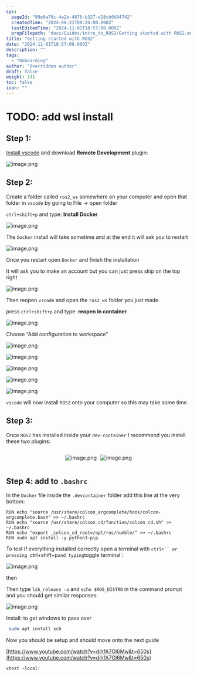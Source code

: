 ```yaml
---
sys:
  pageId: "89e0a78c-4e2b-4070-b327-d28cb0694742"
  createdTime: "2024-08-21T00:24:00.000Z"
  lastEditedTime: "2024-11-01T18:57:00.000Z"
  propFilepath: "docs/Guides/intro_to_ROS2/Getting started with ROS2.md"
title: "Getting started with ROS2"
date: "2024-11-01T18:57:00.000Z"
description: ""
tags:
  - "Onboarding"
author: "Overridden author"
draft: false
weight: 141
toc: false
icon: ""
---
```


# TODO: add wsl install

## Step 1:

[Install vscode](https://code.visualstudio.com/download) and download **Remote Development** plugin:

![image.png](https://prod-files-secure.s3.us-west-2.amazonaws.com/d518164a-d88e-44d1-a4ee-3adb3bd8bce0/efb52993-1881-4a40-b95e-6f020334f022/image.png?X-Amz-Algorithm=AWS4-HMAC-SHA256&X-Amz-Content-Sha256=UNSIGNED-PAYLOAD&X-Amz-Credential=ASIAZI2LB4664B5AY7SW%2F20250322%2Fus-west-2%2Fs3%2Faws4_request&X-Amz-Date=20250322T021421Z&X-Amz-Expires=3600&X-Amz-Security-Token=IQoJb3JpZ2luX2VjEFkaCXVzLXdlc3QtMiJGMEQCIB3D2hjxofdWJqXSS295bUjVplemB529w145yEFKetVvAiBkaFQ%2BSsQj0svpwwFbik23UZwf%2FeuV2FBizsLMILWl%2FSqIBAiy%2F%2F%2F%2F%2F%2F%2F%2F%2F%2F8BEAAaDDYzNzQyMzE4MzgwNSIM4x5ETuUEzZSnCn1VKtwDTpMLbe1%2B%2B1aRPwvmEWDa3pGkfTjQRSpXpMCTNJMKKc0PFvdslCvHgMjvhC0MCy3mmbPe%2BGD4isRVz2%2BJPkTn23b972k7JCU7upYzc%2FEtR2vhAKbetRBlH%2FdeZqBlk9f4%2FdsmEM7sD6ogNfxW13fk1L89h9PMyQsX%2Fe9R0RTK%2B7zAAXf3qqDOMR66fpJngOqQiGX2k8bcqNw3xQZUL1aqMCsoVy%2FJwrjQZiZTIY2536c4zLw%2BRiMFagF3ZbSmWIk2XfFUT0wTFzgWWDFc1EtdTq%2FMUiJvis5pUBJWP4bKHU4BT92JMsMAy0npXHP9WX7XZiLcp3nUCDGFpRiSPAvrXgmSipAVnEqmSyv9SNkWGhGvXt%2Fz24k1coGpEIVtJ0kbSVBI8VbuAxRFelnQ7kM3elNHr9BqfJXAodb8%2BL2x5noeDDrz76tBcZGqbg3pmOfBas7XQRz2MKMOfL%2BMWOiqZspwn3wmjp9R%2BcmHCQt5RRe5Fp4MG4Ggw7IIH0wyeWUboieh5v0oX0msfqpQ0JMhj80JjfjuyyrM2kbh44KN0o5yzBCqpw3jqXr%2BXf3J1Lj%2F99R3BXz3NiTeH%2BhwYaD%2BUkmfdK8Y2rAt5WEr1xYJtrqcyM4HCwb%2FDWSo%2BmMwzJn4vgY6pgH0v1j%2Fnpjqs3JHFy58AXkV1KZ3Go1ZKDXSNAssnosK%2FuNUP1QkCe2L2d8AYs%2FNAJ4OIQbcHWltSnzD0tu1TtOb4UzxlLn7qftLGwdAewO7VWCcHU9yg70ptjlpJM%2Bag3ROHN8x0p8lnjwSdjlO3h8QHEjwJ3zXYH8SJ5BvyQWC2boX0HdCYcAoXusFOXHHEggNLzIB3Zg%2BiY9tqYnT%2Bj%2FOF%2FI2xVaO&X-Amz-Signature=31773c6d4cc095e3a517e2f7e4012f542e10a967b6802c018b2e88286ba407d9&X-Amz-SignedHeaders=host&x-id=GetObject)

## Step 2:

Create a folder called `ros2_ws` somewhere on your computer and open that folder in `vscode` by going to File → open folder 

`ctrl+shift+p` and type: **Install Docker**

![image.png](https://prod-files-secure.s3.us-west-2.amazonaws.com/d518164a-d88e-44d1-a4ee-3adb3bd8bce0/2269dc0e-1cd5-47ff-bceb-c04ad9b2eab0/image.png?X-Amz-Algorithm=AWS4-HMAC-SHA256&X-Amz-Content-Sha256=UNSIGNED-PAYLOAD&X-Amz-Credential=ASIAZI2LB4664B5AY7SW%2F20250322%2Fus-west-2%2Fs3%2Faws4_request&X-Amz-Date=20250322T021421Z&X-Amz-Expires=3600&X-Amz-Security-Token=IQoJb3JpZ2luX2VjEFkaCXVzLXdlc3QtMiJGMEQCIB3D2hjxofdWJqXSS295bUjVplemB529w145yEFKetVvAiBkaFQ%2BSsQj0svpwwFbik23UZwf%2FeuV2FBizsLMILWl%2FSqIBAiy%2F%2F%2F%2F%2F%2F%2F%2F%2F%2F8BEAAaDDYzNzQyMzE4MzgwNSIM4x5ETuUEzZSnCn1VKtwDTpMLbe1%2B%2B1aRPwvmEWDa3pGkfTjQRSpXpMCTNJMKKc0PFvdslCvHgMjvhC0MCy3mmbPe%2BGD4isRVz2%2BJPkTn23b972k7JCU7upYzc%2FEtR2vhAKbetRBlH%2FdeZqBlk9f4%2FdsmEM7sD6ogNfxW13fk1L89h9PMyQsX%2Fe9R0RTK%2B7zAAXf3qqDOMR66fpJngOqQiGX2k8bcqNw3xQZUL1aqMCsoVy%2FJwrjQZiZTIY2536c4zLw%2BRiMFagF3ZbSmWIk2XfFUT0wTFzgWWDFc1EtdTq%2FMUiJvis5pUBJWP4bKHU4BT92JMsMAy0npXHP9WX7XZiLcp3nUCDGFpRiSPAvrXgmSipAVnEqmSyv9SNkWGhGvXt%2Fz24k1coGpEIVtJ0kbSVBI8VbuAxRFelnQ7kM3elNHr9BqfJXAodb8%2BL2x5noeDDrz76tBcZGqbg3pmOfBas7XQRz2MKMOfL%2BMWOiqZspwn3wmjp9R%2BcmHCQt5RRe5Fp4MG4Ggw7IIH0wyeWUboieh5v0oX0msfqpQ0JMhj80JjfjuyyrM2kbh44KN0o5yzBCqpw3jqXr%2BXf3J1Lj%2F99R3BXz3NiTeH%2BhwYaD%2BUkmfdK8Y2rAt5WEr1xYJtrqcyM4HCwb%2FDWSo%2BmMwzJn4vgY6pgH0v1j%2Fnpjqs3JHFy58AXkV1KZ3Go1ZKDXSNAssnosK%2FuNUP1QkCe2L2d8AYs%2FNAJ4OIQbcHWltSnzD0tu1TtOb4UzxlLn7qftLGwdAewO7VWCcHU9yg70ptjlpJM%2Bag3ROHN8x0p8lnjwSdjlO3h8QHEjwJ3zXYH8SJ5BvyQWC2boX0HdCYcAoXusFOXHHEggNLzIB3Zg%2BiY9tqYnT%2Bj%2FOF%2FI2xVaO&X-Amz-Signature=005175bbc0a9d2d2fa00a22c31920473091862f4ba6c8d3f3288ed4b3ec56ab0&X-Amz-SignedHeaders=host&x-id=GetObject)

The `Docker` install will take sometime and at the end it will ask you to restart

![image.png](https://prod-files-secure.s3.us-west-2.amazonaws.com/d518164a-d88e-44d1-a4ee-3adb3bd8bce0/ed233f78-be33-4b1f-b89c-9c346c0e961e/image.png?X-Amz-Algorithm=AWS4-HMAC-SHA256&X-Amz-Content-Sha256=UNSIGNED-PAYLOAD&X-Amz-Credential=ASIAZI2LB4664B5AY7SW%2F20250322%2Fus-west-2%2Fs3%2Faws4_request&X-Amz-Date=20250322T021421Z&X-Amz-Expires=3600&X-Amz-Security-Token=IQoJb3JpZ2luX2VjEFkaCXVzLXdlc3QtMiJGMEQCIB3D2hjxofdWJqXSS295bUjVplemB529w145yEFKetVvAiBkaFQ%2BSsQj0svpwwFbik23UZwf%2FeuV2FBizsLMILWl%2FSqIBAiy%2F%2F%2F%2F%2F%2F%2F%2F%2F%2F8BEAAaDDYzNzQyMzE4MzgwNSIM4x5ETuUEzZSnCn1VKtwDTpMLbe1%2B%2B1aRPwvmEWDa3pGkfTjQRSpXpMCTNJMKKc0PFvdslCvHgMjvhC0MCy3mmbPe%2BGD4isRVz2%2BJPkTn23b972k7JCU7upYzc%2FEtR2vhAKbetRBlH%2FdeZqBlk9f4%2FdsmEM7sD6ogNfxW13fk1L89h9PMyQsX%2Fe9R0RTK%2B7zAAXf3qqDOMR66fpJngOqQiGX2k8bcqNw3xQZUL1aqMCsoVy%2FJwrjQZiZTIY2536c4zLw%2BRiMFagF3ZbSmWIk2XfFUT0wTFzgWWDFc1EtdTq%2FMUiJvis5pUBJWP4bKHU4BT92JMsMAy0npXHP9WX7XZiLcp3nUCDGFpRiSPAvrXgmSipAVnEqmSyv9SNkWGhGvXt%2Fz24k1coGpEIVtJ0kbSVBI8VbuAxRFelnQ7kM3elNHr9BqfJXAodb8%2BL2x5noeDDrz76tBcZGqbg3pmOfBas7XQRz2MKMOfL%2BMWOiqZspwn3wmjp9R%2BcmHCQt5RRe5Fp4MG4Ggw7IIH0wyeWUboieh5v0oX0msfqpQ0JMhj80JjfjuyyrM2kbh44KN0o5yzBCqpw3jqXr%2BXf3J1Lj%2F99R3BXz3NiTeH%2BhwYaD%2BUkmfdK8Y2rAt5WEr1xYJtrqcyM4HCwb%2FDWSo%2BmMwzJn4vgY6pgH0v1j%2Fnpjqs3JHFy58AXkV1KZ3Go1ZKDXSNAssnosK%2FuNUP1QkCe2L2d8AYs%2FNAJ4OIQbcHWltSnzD0tu1TtOb4UzxlLn7qftLGwdAewO7VWCcHU9yg70ptjlpJM%2Bag3ROHN8x0p8lnjwSdjlO3h8QHEjwJ3zXYH8SJ5BvyQWC2boX0HdCYcAoXusFOXHHEggNLzIB3Zg%2BiY9tqYnT%2Bj%2FOF%2FI2xVaO&X-Amz-Signature=9ce6d770fc5ef2017c7356a5ab2d7d008bffc3894129a8adf58188138dfbc52c&X-Amz-SignedHeaders=host&x-id=GetObject)

Once you restart open `Docker` and finish the installation

It will ask you to make an account but you can just press skip on the top right

![image.png](https://prod-files-secure.s3.us-west-2.amazonaws.com/d518164a-d88e-44d1-a4ee-3adb3bd8bce0/21010ad9-1659-4fd9-9f59-9932a09b2a3d/image.png?X-Amz-Algorithm=AWS4-HMAC-SHA256&X-Amz-Content-Sha256=UNSIGNED-PAYLOAD&X-Amz-Credential=ASIAZI2LB4664B5AY7SW%2F20250322%2Fus-west-2%2Fs3%2Faws4_request&X-Amz-Date=20250322T021421Z&X-Amz-Expires=3600&X-Amz-Security-Token=IQoJb3JpZ2luX2VjEFkaCXVzLXdlc3QtMiJGMEQCIB3D2hjxofdWJqXSS295bUjVplemB529w145yEFKetVvAiBkaFQ%2BSsQj0svpwwFbik23UZwf%2FeuV2FBizsLMILWl%2FSqIBAiy%2F%2F%2F%2F%2F%2F%2F%2F%2F%2F8BEAAaDDYzNzQyMzE4MzgwNSIM4x5ETuUEzZSnCn1VKtwDTpMLbe1%2B%2B1aRPwvmEWDa3pGkfTjQRSpXpMCTNJMKKc0PFvdslCvHgMjvhC0MCy3mmbPe%2BGD4isRVz2%2BJPkTn23b972k7JCU7upYzc%2FEtR2vhAKbetRBlH%2FdeZqBlk9f4%2FdsmEM7sD6ogNfxW13fk1L89h9PMyQsX%2Fe9R0RTK%2B7zAAXf3qqDOMR66fpJngOqQiGX2k8bcqNw3xQZUL1aqMCsoVy%2FJwrjQZiZTIY2536c4zLw%2BRiMFagF3ZbSmWIk2XfFUT0wTFzgWWDFc1EtdTq%2FMUiJvis5pUBJWP4bKHU4BT92JMsMAy0npXHP9WX7XZiLcp3nUCDGFpRiSPAvrXgmSipAVnEqmSyv9SNkWGhGvXt%2Fz24k1coGpEIVtJ0kbSVBI8VbuAxRFelnQ7kM3elNHr9BqfJXAodb8%2BL2x5noeDDrz76tBcZGqbg3pmOfBas7XQRz2MKMOfL%2BMWOiqZspwn3wmjp9R%2BcmHCQt5RRe5Fp4MG4Ggw7IIH0wyeWUboieh5v0oX0msfqpQ0JMhj80JjfjuyyrM2kbh44KN0o5yzBCqpw3jqXr%2BXf3J1Lj%2F99R3BXz3NiTeH%2BhwYaD%2BUkmfdK8Y2rAt5WEr1xYJtrqcyM4HCwb%2FDWSo%2BmMwzJn4vgY6pgH0v1j%2Fnpjqs3JHFy58AXkV1KZ3Go1ZKDXSNAssnosK%2FuNUP1QkCe2L2d8AYs%2FNAJ4OIQbcHWltSnzD0tu1TtOb4UzxlLn7qftLGwdAewO7VWCcHU9yg70ptjlpJM%2Bag3ROHN8x0p8lnjwSdjlO3h8QHEjwJ3zXYH8SJ5BvyQWC2boX0HdCYcAoXusFOXHHEggNLzIB3Zg%2BiY9tqYnT%2Bj%2FOF%2FI2xVaO&X-Amz-Signature=47845b6ab8179bb0d3434390b81dd2bb0744e85fd57be88f28e8f764ceb32de8&X-Amz-SignedHeaders=host&x-id=GetObject)

Then reopen `vscode` and open the `ros2_ws` folder you just made

press `ctrl+shift+p` and type: **reopen in container**

![image.png](https://prod-files-secure.s3.us-west-2.amazonaws.com/d518164a-d88e-44d1-a4ee-3adb3bd8bce0/4e93b8c2-41ad-488c-8095-c74205196118/image.png?X-Amz-Algorithm=AWS4-HMAC-SHA256&X-Amz-Content-Sha256=UNSIGNED-PAYLOAD&X-Amz-Credential=ASIAZI2LB4664B5AY7SW%2F20250322%2Fus-west-2%2Fs3%2Faws4_request&X-Amz-Date=20250322T021421Z&X-Amz-Expires=3600&X-Amz-Security-Token=IQoJb3JpZ2luX2VjEFkaCXVzLXdlc3QtMiJGMEQCIB3D2hjxofdWJqXSS295bUjVplemB529w145yEFKetVvAiBkaFQ%2BSsQj0svpwwFbik23UZwf%2FeuV2FBizsLMILWl%2FSqIBAiy%2F%2F%2F%2F%2F%2F%2F%2F%2F%2F8BEAAaDDYzNzQyMzE4MzgwNSIM4x5ETuUEzZSnCn1VKtwDTpMLbe1%2B%2B1aRPwvmEWDa3pGkfTjQRSpXpMCTNJMKKc0PFvdslCvHgMjvhC0MCy3mmbPe%2BGD4isRVz2%2BJPkTn23b972k7JCU7upYzc%2FEtR2vhAKbetRBlH%2FdeZqBlk9f4%2FdsmEM7sD6ogNfxW13fk1L89h9PMyQsX%2Fe9R0RTK%2B7zAAXf3qqDOMR66fpJngOqQiGX2k8bcqNw3xQZUL1aqMCsoVy%2FJwrjQZiZTIY2536c4zLw%2BRiMFagF3ZbSmWIk2XfFUT0wTFzgWWDFc1EtdTq%2FMUiJvis5pUBJWP4bKHU4BT92JMsMAy0npXHP9WX7XZiLcp3nUCDGFpRiSPAvrXgmSipAVnEqmSyv9SNkWGhGvXt%2Fz24k1coGpEIVtJ0kbSVBI8VbuAxRFelnQ7kM3elNHr9BqfJXAodb8%2BL2x5noeDDrz76tBcZGqbg3pmOfBas7XQRz2MKMOfL%2BMWOiqZspwn3wmjp9R%2BcmHCQt5RRe5Fp4MG4Ggw7IIH0wyeWUboieh5v0oX0msfqpQ0JMhj80JjfjuyyrM2kbh44KN0o5yzBCqpw3jqXr%2BXf3J1Lj%2F99R3BXz3NiTeH%2BhwYaD%2BUkmfdK8Y2rAt5WEr1xYJtrqcyM4HCwb%2FDWSo%2BmMwzJn4vgY6pgH0v1j%2Fnpjqs3JHFy58AXkV1KZ3Go1ZKDXSNAssnosK%2FuNUP1QkCe2L2d8AYs%2FNAJ4OIQbcHWltSnzD0tu1TtOb4UzxlLn7qftLGwdAewO7VWCcHU9yg70ptjlpJM%2Bag3ROHN8x0p8lnjwSdjlO3h8QHEjwJ3zXYH8SJ5BvyQWC2boX0HdCYcAoXusFOXHHEggNLzIB3Zg%2BiY9tqYnT%2Bj%2FOF%2FI2xVaO&X-Amz-Signature=8fcd77c161749484b6f18cc154b76514d45339f607693b8fe24c342314e2db2a&X-Amz-SignedHeaders=host&x-id=GetObject)

Choose “Add configuration to workspace”

![image.png](https://prod-files-secure.s3.us-west-2.amazonaws.com/d518164a-d88e-44d1-a4ee-3adb3bd8bce0/9560b282-5060-4989-ba37-97e7b2c22476/image.png?X-Amz-Algorithm=AWS4-HMAC-SHA256&X-Amz-Content-Sha256=UNSIGNED-PAYLOAD&X-Amz-Credential=ASIAZI2LB4664B5AY7SW%2F20250322%2Fus-west-2%2Fs3%2Faws4_request&X-Amz-Date=20250322T021421Z&X-Amz-Expires=3600&X-Amz-Security-Token=IQoJb3JpZ2luX2VjEFkaCXVzLXdlc3QtMiJGMEQCIB3D2hjxofdWJqXSS295bUjVplemB529w145yEFKetVvAiBkaFQ%2BSsQj0svpwwFbik23UZwf%2FeuV2FBizsLMILWl%2FSqIBAiy%2F%2F%2F%2F%2F%2F%2F%2F%2F%2F8BEAAaDDYzNzQyMzE4MzgwNSIM4x5ETuUEzZSnCn1VKtwDTpMLbe1%2B%2B1aRPwvmEWDa3pGkfTjQRSpXpMCTNJMKKc0PFvdslCvHgMjvhC0MCy3mmbPe%2BGD4isRVz2%2BJPkTn23b972k7JCU7upYzc%2FEtR2vhAKbetRBlH%2FdeZqBlk9f4%2FdsmEM7sD6ogNfxW13fk1L89h9PMyQsX%2Fe9R0RTK%2B7zAAXf3qqDOMR66fpJngOqQiGX2k8bcqNw3xQZUL1aqMCsoVy%2FJwrjQZiZTIY2536c4zLw%2BRiMFagF3ZbSmWIk2XfFUT0wTFzgWWDFc1EtdTq%2FMUiJvis5pUBJWP4bKHU4BT92JMsMAy0npXHP9WX7XZiLcp3nUCDGFpRiSPAvrXgmSipAVnEqmSyv9SNkWGhGvXt%2Fz24k1coGpEIVtJ0kbSVBI8VbuAxRFelnQ7kM3elNHr9BqfJXAodb8%2BL2x5noeDDrz76tBcZGqbg3pmOfBas7XQRz2MKMOfL%2BMWOiqZspwn3wmjp9R%2BcmHCQt5RRe5Fp4MG4Ggw7IIH0wyeWUboieh5v0oX0msfqpQ0JMhj80JjfjuyyrM2kbh44KN0o5yzBCqpw3jqXr%2BXf3J1Lj%2F99R3BXz3NiTeH%2BhwYaD%2BUkmfdK8Y2rAt5WEr1xYJtrqcyM4HCwb%2FDWSo%2BmMwzJn4vgY6pgH0v1j%2Fnpjqs3JHFy58AXkV1KZ3Go1ZKDXSNAssnosK%2FuNUP1QkCe2L2d8AYs%2FNAJ4OIQbcHWltSnzD0tu1TtOb4UzxlLn7qftLGwdAewO7VWCcHU9yg70ptjlpJM%2Bag3ROHN8x0p8lnjwSdjlO3h8QHEjwJ3zXYH8SJ5BvyQWC2boX0HdCYcAoXusFOXHHEggNLzIB3Zg%2BiY9tqYnT%2Bj%2FOF%2FI2xVaO&X-Amz-Signature=e6c59cf208243b8f9eb6e4a21be6df43bed92a52bffdce7e8c9f7cc25bd87e26&X-Amz-SignedHeaders=host&x-id=GetObject)

![image.png](https://prod-files-secure.s3.us-west-2.amazonaws.com/d518164a-d88e-44d1-a4ee-3adb3bd8bce0/2ee63f81-886b-48e8-a553-dc6e5eac99e4/image.png?X-Amz-Algorithm=AWS4-HMAC-SHA256&X-Amz-Content-Sha256=UNSIGNED-PAYLOAD&X-Amz-Credential=ASIAZI2LB4664B5AY7SW%2F20250322%2Fus-west-2%2Fs3%2Faws4_request&X-Amz-Date=20250322T021421Z&X-Amz-Expires=3600&X-Amz-Security-Token=IQoJb3JpZ2luX2VjEFkaCXVzLXdlc3QtMiJGMEQCIB3D2hjxofdWJqXSS295bUjVplemB529w145yEFKetVvAiBkaFQ%2BSsQj0svpwwFbik23UZwf%2FeuV2FBizsLMILWl%2FSqIBAiy%2F%2F%2F%2F%2F%2F%2F%2F%2F%2F8BEAAaDDYzNzQyMzE4MzgwNSIM4x5ETuUEzZSnCn1VKtwDTpMLbe1%2B%2B1aRPwvmEWDa3pGkfTjQRSpXpMCTNJMKKc0PFvdslCvHgMjvhC0MCy3mmbPe%2BGD4isRVz2%2BJPkTn23b972k7JCU7upYzc%2FEtR2vhAKbetRBlH%2FdeZqBlk9f4%2FdsmEM7sD6ogNfxW13fk1L89h9PMyQsX%2Fe9R0RTK%2B7zAAXf3qqDOMR66fpJngOqQiGX2k8bcqNw3xQZUL1aqMCsoVy%2FJwrjQZiZTIY2536c4zLw%2BRiMFagF3ZbSmWIk2XfFUT0wTFzgWWDFc1EtdTq%2FMUiJvis5pUBJWP4bKHU4BT92JMsMAy0npXHP9WX7XZiLcp3nUCDGFpRiSPAvrXgmSipAVnEqmSyv9SNkWGhGvXt%2Fz24k1coGpEIVtJ0kbSVBI8VbuAxRFelnQ7kM3elNHr9BqfJXAodb8%2BL2x5noeDDrz76tBcZGqbg3pmOfBas7XQRz2MKMOfL%2BMWOiqZspwn3wmjp9R%2BcmHCQt5RRe5Fp4MG4Ggw7IIH0wyeWUboieh5v0oX0msfqpQ0JMhj80JjfjuyyrM2kbh44KN0o5yzBCqpw3jqXr%2BXf3J1Lj%2F99R3BXz3NiTeH%2BhwYaD%2BUkmfdK8Y2rAt5WEr1xYJtrqcyM4HCwb%2FDWSo%2BmMwzJn4vgY6pgH0v1j%2Fnpjqs3JHFy58AXkV1KZ3Go1ZKDXSNAssnosK%2FuNUP1QkCe2L2d8AYs%2FNAJ4OIQbcHWltSnzD0tu1TtOb4UzxlLn7qftLGwdAewO7VWCcHU9yg70ptjlpJM%2Bag3ROHN8x0p8lnjwSdjlO3h8QHEjwJ3zXYH8SJ5BvyQWC2boX0HdCYcAoXusFOXHHEggNLzIB3Zg%2BiY9tqYnT%2Bj%2FOF%2FI2xVaO&X-Amz-Signature=6df7fcfb2bf4bc0008af3f1e462554dc9fa87675a3fa30fc77e755f31ea6c5a7&X-Amz-SignedHeaders=host&x-id=GetObject)

![image.png](https://prod-files-secure.s3.us-west-2.amazonaws.com/d518164a-d88e-44d1-a4ee-3adb3bd8bce0/ae1580b2-b048-407e-aed9-b584224a7a04/image.png?X-Amz-Algorithm=AWS4-HMAC-SHA256&X-Amz-Content-Sha256=UNSIGNED-PAYLOAD&X-Amz-Credential=ASIAZI2LB4664B5AY7SW%2F20250322%2Fus-west-2%2Fs3%2Faws4_request&X-Amz-Date=20250322T021421Z&X-Amz-Expires=3600&X-Amz-Security-Token=IQoJb3JpZ2luX2VjEFkaCXVzLXdlc3QtMiJGMEQCIB3D2hjxofdWJqXSS295bUjVplemB529w145yEFKetVvAiBkaFQ%2BSsQj0svpwwFbik23UZwf%2FeuV2FBizsLMILWl%2FSqIBAiy%2F%2F%2F%2F%2F%2F%2F%2F%2F%2F8BEAAaDDYzNzQyMzE4MzgwNSIM4x5ETuUEzZSnCn1VKtwDTpMLbe1%2B%2B1aRPwvmEWDa3pGkfTjQRSpXpMCTNJMKKc0PFvdslCvHgMjvhC0MCy3mmbPe%2BGD4isRVz2%2BJPkTn23b972k7JCU7upYzc%2FEtR2vhAKbetRBlH%2FdeZqBlk9f4%2FdsmEM7sD6ogNfxW13fk1L89h9PMyQsX%2Fe9R0RTK%2B7zAAXf3qqDOMR66fpJngOqQiGX2k8bcqNw3xQZUL1aqMCsoVy%2FJwrjQZiZTIY2536c4zLw%2BRiMFagF3ZbSmWIk2XfFUT0wTFzgWWDFc1EtdTq%2FMUiJvis5pUBJWP4bKHU4BT92JMsMAy0npXHP9WX7XZiLcp3nUCDGFpRiSPAvrXgmSipAVnEqmSyv9SNkWGhGvXt%2Fz24k1coGpEIVtJ0kbSVBI8VbuAxRFelnQ7kM3elNHr9BqfJXAodb8%2BL2x5noeDDrz76tBcZGqbg3pmOfBas7XQRz2MKMOfL%2BMWOiqZspwn3wmjp9R%2BcmHCQt5RRe5Fp4MG4Ggw7IIH0wyeWUboieh5v0oX0msfqpQ0JMhj80JjfjuyyrM2kbh44KN0o5yzBCqpw3jqXr%2BXf3J1Lj%2F99R3BXz3NiTeH%2BhwYaD%2BUkmfdK8Y2rAt5WEr1xYJtrqcyM4HCwb%2FDWSo%2BmMwzJn4vgY6pgH0v1j%2Fnpjqs3JHFy58AXkV1KZ3Go1ZKDXSNAssnosK%2FuNUP1QkCe2L2d8AYs%2FNAJ4OIQbcHWltSnzD0tu1TtOb4UzxlLn7qftLGwdAewO7VWCcHU9yg70ptjlpJM%2Bag3ROHN8x0p8lnjwSdjlO3h8QHEjwJ3zXYH8SJ5BvyQWC2boX0HdCYcAoXusFOXHHEggNLzIB3Zg%2BiY9tqYnT%2Bj%2FOF%2FI2xVaO&X-Amz-Signature=453fe96dbec57eab119d850b552a134c83e196151a29481acb64d6cdd9635489&X-Amz-SignedHeaders=host&x-id=GetObject)

![image.png](https://prod-files-secure.s3.us-west-2.amazonaws.com/d518164a-d88e-44d1-a4ee-3adb3bd8bce0/53255b28-f75e-430f-b9e3-c0ac8577e42b/image.png?X-Amz-Algorithm=AWS4-HMAC-SHA256&X-Amz-Content-Sha256=UNSIGNED-PAYLOAD&X-Amz-Credential=ASIAZI2LB4664B5AY7SW%2F20250322%2Fus-west-2%2Fs3%2Faws4_request&X-Amz-Date=20250322T021421Z&X-Amz-Expires=3600&X-Amz-Security-Token=IQoJb3JpZ2luX2VjEFkaCXVzLXdlc3QtMiJGMEQCIB3D2hjxofdWJqXSS295bUjVplemB529w145yEFKetVvAiBkaFQ%2BSsQj0svpwwFbik23UZwf%2FeuV2FBizsLMILWl%2FSqIBAiy%2F%2F%2F%2F%2F%2F%2F%2F%2F%2F8BEAAaDDYzNzQyMzE4MzgwNSIM4x5ETuUEzZSnCn1VKtwDTpMLbe1%2B%2B1aRPwvmEWDa3pGkfTjQRSpXpMCTNJMKKc0PFvdslCvHgMjvhC0MCy3mmbPe%2BGD4isRVz2%2BJPkTn23b972k7JCU7upYzc%2FEtR2vhAKbetRBlH%2FdeZqBlk9f4%2FdsmEM7sD6ogNfxW13fk1L89h9PMyQsX%2Fe9R0RTK%2B7zAAXf3qqDOMR66fpJngOqQiGX2k8bcqNw3xQZUL1aqMCsoVy%2FJwrjQZiZTIY2536c4zLw%2BRiMFagF3ZbSmWIk2XfFUT0wTFzgWWDFc1EtdTq%2FMUiJvis5pUBJWP4bKHU4BT92JMsMAy0npXHP9WX7XZiLcp3nUCDGFpRiSPAvrXgmSipAVnEqmSyv9SNkWGhGvXt%2Fz24k1coGpEIVtJ0kbSVBI8VbuAxRFelnQ7kM3elNHr9BqfJXAodb8%2BL2x5noeDDrz76tBcZGqbg3pmOfBas7XQRz2MKMOfL%2BMWOiqZspwn3wmjp9R%2BcmHCQt5RRe5Fp4MG4Ggw7IIH0wyeWUboieh5v0oX0msfqpQ0JMhj80JjfjuyyrM2kbh44KN0o5yzBCqpw3jqXr%2BXf3J1Lj%2F99R3BXz3NiTeH%2BhwYaD%2BUkmfdK8Y2rAt5WEr1xYJtrqcyM4HCwb%2FDWSo%2BmMwzJn4vgY6pgH0v1j%2Fnpjqs3JHFy58AXkV1KZ3Go1ZKDXSNAssnosK%2FuNUP1QkCe2L2d8AYs%2FNAJ4OIQbcHWltSnzD0tu1TtOb4UzxlLn7qftLGwdAewO7VWCcHU9yg70ptjlpJM%2Bag3ROHN8x0p8lnjwSdjlO3h8QHEjwJ3zXYH8SJ5BvyQWC2boX0HdCYcAoXusFOXHHEggNLzIB3Zg%2BiY9tqYnT%2Bj%2FOF%2FI2xVaO&X-Amz-Signature=e409d38fd22e16b552ad54e19575d0d9081250a9ef0b0387b65d5cfdb39f72bc&X-Amz-SignedHeaders=host&x-id=GetObject)

![image.png](https://prod-files-secure.s3.us-west-2.amazonaws.com/d518164a-d88e-44d1-a4ee-3adb3bd8bce0/7c562767-5af9-4ffb-97d1-327bcdf4ee00/image.png?X-Amz-Algorithm=AWS4-HMAC-SHA256&X-Amz-Content-Sha256=UNSIGNED-PAYLOAD&X-Amz-Credential=ASIAZI2LB4664B5AY7SW%2F20250322%2Fus-west-2%2Fs3%2Faws4_request&X-Amz-Date=20250322T021421Z&X-Amz-Expires=3600&X-Amz-Security-Token=IQoJb3JpZ2luX2VjEFkaCXVzLXdlc3QtMiJGMEQCIB3D2hjxofdWJqXSS295bUjVplemB529w145yEFKetVvAiBkaFQ%2BSsQj0svpwwFbik23UZwf%2FeuV2FBizsLMILWl%2FSqIBAiy%2F%2F%2F%2F%2F%2F%2F%2F%2F%2F8BEAAaDDYzNzQyMzE4MzgwNSIM4x5ETuUEzZSnCn1VKtwDTpMLbe1%2B%2B1aRPwvmEWDa3pGkfTjQRSpXpMCTNJMKKc0PFvdslCvHgMjvhC0MCy3mmbPe%2BGD4isRVz2%2BJPkTn23b972k7JCU7upYzc%2FEtR2vhAKbetRBlH%2FdeZqBlk9f4%2FdsmEM7sD6ogNfxW13fk1L89h9PMyQsX%2Fe9R0RTK%2B7zAAXf3qqDOMR66fpJngOqQiGX2k8bcqNw3xQZUL1aqMCsoVy%2FJwrjQZiZTIY2536c4zLw%2BRiMFagF3ZbSmWIk2XfFUT0wTFzgWWDFc1EtdTq%2FMUiJvis5pUBJWP4bKHU4BT92JMsMAy0npXHP9WX7XZiLcp3nUCDGFpRiSPAvrXgmSipAVnEqmSyv9SNkWGhGvXt%2Fz24k1coGpEIVtJ0kbSVBI8VbuAxRFelnQ7kM3elNHr9BqfJXAodb8%2BL2x5noeDDrz76tBcZGqbg3pmOfBas7XQRz2MKMOfL%2BMWOiqZspwn3wmjp9R%2BcmHCQt5RRe5Fp4MG4Ggw7IIH0wyeWUboieh5v0oX0msfqpQ0JMhj80JjfjuyyrM2kbh44KN0o5yzBCqpw3jqXr%2BXf3J1Lj%2F99R3BXz3NiTeH%2BhwYaD%2BUkmfdK8Y2rAt5WEr1xYJtrqcyM4HCwb%2FDWSo%2BmMwzJn4vgY6pgH0v1j%2Fnpjqs3JHFy58AXkV1KZ3Go1ZKDXSNAssnosK%2FuNUP1QkCe2L2d8AYs%2FNAJ4OIQbcHWltSnzD0tu1TtOb4UzxlLn7qftLGwdAewO7VWCcHU9yg70ptjlpJM%2Bag3ROHN8x0p8lnjwSdjlO3h8QHEjwJ3zXYH8SJ5BvyQWC2boX0HdCYcAoXusFOXHHEggNLzIB3Zg%2BiY9tqYnT%2Bj%2FOF%2FI2xVaO&X-Amz-Signature=dc9f3ab08ce74853bee35b9182afa21a94dbc6ebc1ed27cd0f58786c2cdf2dd4&X-Amz-SignedHeaders=host&x-id=GetObject)

`vscode` will now install `ROS2` onto your computer so this may take some time.

## Step 3:

Once `ROS2` has installed inside your `dev-container` I recommend you install these two plugins:

<div style="display: flex;flex-direction: row; column-gap:10px; max-width: 630px;justify-content: center;">
<div>

![image.png](https://prod-files-secure.s3.us-west-2.amazonaws.com/d518164a-d88e-44d1-a4ee-3adb3bd8bce0/3fc3d550-5a54-4ba1-ba6b-faa01cdb7369/image.png?X-Amz-Algorithm=AWS4-HMAC-SHA256&X-Amz-Content-Sha256=UNSIGNED-PAYLOAD&X-Amz-Credential=ASIAZI2LB466YPNQOER3%2F20250322%2Fus-west-2%2Fs3%2Faws4_request&X-Amz-Date=20250322T021424Z&X-Amz-Expires=3600&X-Amz-Security-Token=IQoJb3JpZ2luX2VjEFkaCXVzLXdlc3QtMiJHMEUCIQDoCwnIyJ47yAXs0GCf2tHv4HiHCI1um0EYtSXW%2B23MrwIgOmfg3nCnOYXiJwq1qNbJ5R5er8KDMXG%2Bmfmz5tX0yuQqiAQIsv%2F%2F%2F%2F%2F%2F%2F%2F%2F%2FARAAGgw2Mzc0MjMxODM4MDUiDJ7AlbtVlcDG4oJZnircA%2BK5SnqfZFJqpg6yRGC5oMLtAHXB8JEK24Z4T3qIvFsg17e53iyY95Gszzh84bO5OUDs5brC8yddQWzkhpNkITcn%2F24lo93jWnJW39cZBT69jCujzFM24eHWHqSQMU3zcCEBClgVU2HgVqmlOcLDXiK9h9XV2pQpHhSuF8qz%2Be7DzFuGbdBRrXs9G03SwSNJjfp%2BzoblijtiZmEYHjymvJmkqFujXH%2FiMXHkbRMdX8A9AZA8r%2BmGl%2FZRoUaVDl0%2FSLmnpaUmQzPrx6RbaA4DOvShKiyRiJJkC7mm9jokEpYyVLHZo0JlIe3dLVS5JC9gH3tQvHVSkEQVFsy7cvlFbvzuzSMqrE%2FZ2Pz2cBEpP6HCTJ%2BFMpR%2BD9tXnK3%2BBm%2BCZaQQKsIto4FsL8TBQlCDg8cl8ptQynQpd0J7iw2s9fBr9ruX6N56a17qZJaow6gNBH%2F%2Fm4Au%2BSVltfDwNJ6v5fzXL8FnqKIN0Vlv6E%2BAh3CX1IlesHRvrrJ3GtOWeZAfvEkPxlSPpe1TfFcagT%2FcLhRjvbhrjDQYFrt0Kp92hwsFBqEyRU5YXVzd7ZbnrCstIGim97oEDjbkwKrobRibCoQL1%2B2onaHQ4LrXEIkbKsxnKRwwTmMaRexMrWLQMMKZ%2BL4GOqUBiEa0VMo640bpPbKS0%2BDydoMnosIQR55b9zkIZcDXHYOFm7VUqhQrOF2IlbxYym8dYLB9HfcQVyVdarQl3YP%2F2lzH%2F5EP%2FtbFEZ6LFdvPnimBJg2FJGxBIx1DVupSkolfMCsEdMCSd1WlJNHpJAR3B09oIe111Zl25PShDvkQkGcM0XYEbKzAA97OB5%2FEmTo6pdSk8yszKMN7uQJQ3oOVrJuZAyZw&X-Amz-Signature=e2449cf0a8e5eda227475ff89ec86ae4e49d78b86b3ffcf32404bce14e9cd8c0&X-Amz-SignedHeaders=host&x-id=GetObject)

</div>
<div>

![image.png](https://prod-files-secure.s3.us-west-2.amazonaws.com/d518164a-d88e-44d1-a4ee-3adb3bd8bce0/d994cc66-13c2-4093-a5a3-f84cf4601a82/image.png?X-Amz-Algorithm=AWS4-HMAC-SHA256&X-Amz-Content-Sha256=UNSIGNED-PAYLOAD&X-Amz-Credential=ASIAZI2LB466TJKGQVVA%2F20250322%2Fus-west-2%2Fs3%2Faws4_request&X-Amz-Date=20250322T021424Z&X-Amz-Expires=3600&X-Amz-Security-Token=IQoJb3JpZ2luX2VjEFkaCXVzLXdlc3QtMiJGMEQCIBupxFcxGFbdUSxiphDtLa0D4ueccQznTlWf0ODKtdmSAiAj5EiFcqCACUvgT7bwAR6YrhiaMXaWaCNSiAQ82GJEiCqIBAiy%2F%2F%2F%2F%2F%2F%2F%2F%2F%2F8BEAAaDDYzNzQyMzE4MzgwNSIM7jWcV0uHeCyVr%2BVZKtwDQabsooW4BME1VsesUokLhRbtEAKFw3CLMunWejZ5qBNs38j7HhXOWtgylvkvNJzznOKPdcLxf1NQQzFaRLWZTlM8IKQS3piU9WRZz%2B%2FHqNoN0wFEb%2Fu5nZYxkQPObWmj3XooLu%2BCCcEHARrKaw%2FiT7xcnEH8mcJPQSxKEXKe9pskf0lleEUm0cmr9xzbSIAaWl55tpM99bufeg8RcG8CgD2OTgKBbRVt5W9%2B9yB%2Bn5H%2BMSsE7vHGnoj0ey%2FnB8ZOvI%2BkoNQ11vAiqWUMwlUuB6izR6Fj9mGrD1xovmVm%2B76bRoSqiB6F4DAsqY5PGMq6zz8DZP6ospcgIqbhxw2uDuHexejCZmJ6Db0w1fwfFys3r5MXXhvvHBOgkcXvtKtaShUaFhY4oKQhPXopRjxjtt1VnQjmtOX8LLR9FlIkdvFe24OS%2FoN5Nx6bcJWVXJnHVmrVhJtgZVWNdMIpMYoheI50UJFXeK7awFD9A3PtAVs6vbjHLEOEP8YFMsLywcASAA2p%2FXLEjH5uHxToXsKa9RJnb%2BZ3L%2FYDWJjqcClPyKGQ0qJs9uZ4JDUlHE2ilJrO1uQn%2Bv74mmeZ5GUGIfQpD8%2BWLSzc0ID%2FSVygkFOhUDBFiD0VpLCEjMRfOjMw9pn4vgY6pgHT4qjflJaSzF%2FWbOdeWq4T3WVzTVPM2gWe2Hl0TuBRNRmeGPM3HSL8%2BS7DNTgHcxmkBCa7SjClC5PiT38UGQz1GENhbLsvJpow766I6RuKOissY%2B6B2ei6UqYcK2TD5dI1Hl%2FaHiJmDy4UW6BYW5V7VGeSnNmrpchBGJr6tT9%2F%2B%2FAedXJy6Wh%2FTKJvt1IlVMBt5b0ni%2FcQum3TzcFCkc6mtsiNDl8A&X-Amz-Signature=b5c93e04364ea45c859ca595fc16a82ce7c84253467d044bcd526c8f7f5b51cf&X-Amz-SignedHeaders=host&x-id=GetObject)

</div>
</div>

## Step 4: add to `.bashrc`

In the `Docker` file inside the `.devcontainer` folder add this line at the very bottom: 

```docker
RUN echo "source /usr/share/colcon_argcomplete/hook/colcon-argcomplete.bash" >> ~/.bashrc
RUN echo "source /usr/share/colcon_cd/function/colcon_cd.sh" >> ~/.bashrc
RUN echo "export _colcon_cd_root=/opt/ros/humble/" >> ~/.bashrc
RUN sudo apt install -y python3-pip 
```

To test if everything installed correctly open a terminal with `ctrl+`` or pressing `ctrl+shift+p` and typing `toggle terminal`:

![image.png](https://prod-files-secure.s3.us-west-2.amazonaws.com/d518164a-d88e-44d1-a4ee-3adb3bd8bce0/6a4943d8-b04e-4c02-9a58-775f3384d1a5/image.png?X-Amz-Algorithm=AWS4-HMAC-SHA256&X-Amz-Content-Sha256=UNSIGNED-PAYLOAD&X-Amz-Credential=ASIAZI2LB4664B5AY7SW%2F20250322%2Fus-west-2%2Fs3%2Faws4_request&X-Amz-Date=20250322T021421Z&X-Amz-Expires=3600&X-Amz-Security-Token=IQoJb3JpZ2luX2VjEFkaCXVzLXdlc3QtMiJGMEQCIB3D2hjxofdWJqXSS295bUjVplemB529w145yEFKetVvAiBkaFQ%2BSsQj0svpwwFbik23UZwf%2FeuV2FBizsLMILWl%2FSqIBAiy%2F%2F%2F%2F%2F%2F%2F%2F%2F%2F8BEAAaDDYzNzQyMzE4MzgwNSIM4x5ETuUEzZSnCn1VKtwDTpMLbe1%2B%2B1aRPwvmEWDa3pGkfTjQRSpXpMCTNJMKKc0PFvdslCvHgMjvhC0MCy3mmbPe%2BGD4isRVz2%2BJPkTn23b972k7JCU7upYzc%2FEtR2vhAKbetRBlH%2FdeZqBlk9f4%2FdsmEM7sD6ogNfxW13fk1L89h9PMyQsX%2Fe9R0RTK%2B7zAAXf3qqDOMR66fpJngOqQiGX2k8bcqNw3xQZUL1aqMCsoVy%2FJwrjQZiZTIY2536c4zLw%2BRiMFagF3ZbSmWIk2XfFUT0wTFzgWWDFc1EtdTq%2FMUiJvis5pUBJWP4bKHU4BT92JMsMAy0npXHP9WX7XZiLcp3nUCDGFpRiSPAvrXgmSipAVnEqmSyv9SNkWGhGvXt%2Fz24k1coGpEIVtJ0kbSVBI8VbuAxRFelnQ7kM3elNHr9BqfJXAodb8%2BL2x5noeDDrz76tBcZGqbg3pmOfBas7XQRz2MKMOfL%2BMWOiqZspwn3wmjp9R%2BcmHCQt5RRe5Fp4MG4Ggw7IIH0wyeWUboieh5v0oX0msfqpQ0JMhj80JjfjuyyrM2kbh44KN0o5yzBCqpw3jqXr%2BXf3J1Lj%2F99R3BXz3NiTeH%2BhwYaD%2BUkmfdK8Y2rAt5WEr1xYJtrqcyM4HCwb%2FDWSo%2BmMwzJn4vgY6pgH0v1j%2Fnpjqs3JHFy58AXkV1KZ3Go1ZKDXSNAssnosK%2FuNUP1QkCe2L2d8AYs%2FNAJ4OIQbcHWltSnzD0tu1TtOb4UzxlLn7qftLGwdAewO7VWCcHU9yg70ptjlpJM%2Bag3ROHN8x0p8lnjwSdjlO3h8QHEjwJ3zXYH8SJ5BvyQWC2boX0HdCYcAoXusFOXHHEggNLzIB3Zg%2BiY9tqYnT%2Bj%2FOF%2FI2xVaO&X-Amz-Signature=4dcbcdf63d83e63513e80fde45a9df63b84ec4a96ec75d6d6ef41093d705334c&X-Amz-SignedHeaders=host&x-id=GetObject)

then 

Then type `lsb_release -a` and `echo $ROS_DISTRO` in the command prompt and you should get similar responses:

![image.png](https://prod-files-secure.s3.us-west-2.amazonaws.com/d518164a-d88e-44d1-a4ee-3adb3bd8bce0/3e635dec-a805-4e85-8b9e-d000e5b71a4e/image.png?X-Amz-Algorithm=AWS4-HMAC-SHA256&X-Amz-Content-Sha256=UNSIGNED-PAYLOAD&X-Amz-Credential=ASIAZI2LB4664B5AY7SW%2F20250322%2Fus-west-2%2Fs3%2Faws4_request&X-Amz-Date=20250322T021421Z&X-Amz-Expires=3600&X-Amz-Security-Token=IQoJb3JpZ2luX2VjEFkaCXVzLXdlc3QtMiJGMEQCIB3D2hjxofdWJqXSS295bUjVplemB529w145yEFKetVvAiBkaFQ%2BSsQj0svpwwFbik23UZwf%2FeuV2FBizsLMILWl%2FSqIBAiy%2F%2F%2F%2F%2F%2F%2F%2F%2F%2F8BEAAaDDYzNzQyMzE4MzgwNSIM4x5ETuUEzZSnCn1VKtwDTpMLbe1%2B%2B1aRPwvmEWDa3pGkfTjQRSpXpMCTNJMKKc0PFvdslCvHgMjvhC0MCy3mmbPe%2BGD4isRVz2%2BJPkTn23b972k7JCU7upYzc%2FEtR2vhAKbetRBlH%2FdeZqBlk9f4%2FdsmEM7sD6ogNfxW13fk1L89h9PMyQsX%2Fe9R0RTK%2B7zAAXf3qqDOMR66fpJngOqQiGX2k8bcqNw3xQZUL1aqMCsoVy%2FJwrjQZiZTIY2536c4zLw%2BRiMFagF3ZbSmWIk2XfFUT0wTFzgWWDFc1EtdTq%2FMUiJvis5pUBJWP4bKHU4BT92JMsMAy0npXHP9WX7XZiLcp3nUCDGFpRiSPAvrXgmSipAVnEqmSyv9SNkWGhGvXt%2Fz24k1coGpEIVtJ0kbSVBI8VbuAxRFelnQ7kM3elNHr9BqfJXAodb8%2BL2x5noeDDrz76tBcZGqbg3pmOfBas7XQRz2MKMOfL%2BMWOiqZspwn3wmjp9R%2BcmHCQt5RRe5Fp4MG4Ggw7IIH0wyeWUboieh5v0oX0msfqpQ0JMhj80JjfjuyyrM2kbh44KN0o5yzBCqpw3jqXr%2BXf3J1Lj%2F99R3BXz3NiTeH%2BhwYaD%2BUkmfdK8Y2rAt5WEr1xYJtrqcyM4HCwb%2FDWSo%2BmMwzJn4vgY6pgH0v1j%2Fnpjqs3JHFy58AXkV1KZ3Go1ZKDXSNAssnosK%2FuNUP1QkCe2L2d8AYs%2FNAJ4OIQbcHWltSnzD0tu1TtOb4UzxlLn7qftLGwdAewO7VWCcHU9yg70ptjlpJM%2Bag3ROHN8x0p8lnjwSdjlO3h8QHEjwJ3zXYH8SJ5BvyQWC2boX0HdCYcAoXusFOXHHEggNLzIB3Zg%2BiY9tqYnT%2Bj%2FOF%2FI2xVaO&X-Amz-Signature=621c638c68ebaf036bb765bc6424d0ea3d39449a1ca8545382afed5b4030cb13&X-Amz-SignedHeaders=host&x-id=GetObject)

Install:  to get windows to pass over

```bash
 sudo apt install xcb
```

Now you should be setup and should move onto the next guide 

[https://www.youtube.com/watch?v=dihfA7Ol6Mw&t=650s](https://www.youtube.com/watch?v=dihfA7Ol6Mw&t=650s)

```python
xhost +local:
```
